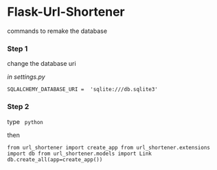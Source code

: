 # Flask-Url-Shortener

commands to remake the database

### Step 1 

change the database uri 

*in settings.py*

`SQLALCHEMY_DATABASE_URI =  'sqlite:///db.sqlite3' `

### Step 2

type ` python`

then

`from url_shortener import create_app
from url_shortener.extensions import db
from url_shortener.models import Link
db.create_all(app=create_app())`
